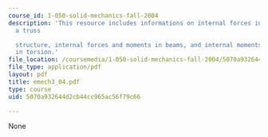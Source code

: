 ```yaml
---
course_id: 1-050-solid-mechanics-fall-2004
description: 'This resource includes informations on internal forces in members of
  a truss

  structure, internal forces and moments in beams, and internal moments in shafts
  in torsion.'
file_location: /coursemedia/1-050-solid-mechanics-fall-2004/5070a932644d2cb44cc965ac56f79c66_emech3_04.pdf
file_type: application/pdf
layout: pdf
title: emech3_04.pdf
type: course
uid: 5070a932644d2cb44cc965ac56f79c66

---
```

None